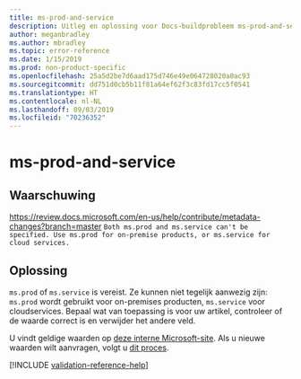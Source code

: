 ```yaml
---
title: ms-prod-and-service
description: Uitleg en oplossing voor Docs-buildprobleem ms-prod-and-service
author: meganbradley
ms.author: mbradley
ms.topic: error-reference
ms.date: 1/15/2019
ms.prod: non-product-specific
ms.openlocfilehash: 25a5d2be7d6aad175d746e49e064728020a8ac93
ms.sourcegitcommit: dd751d0cb5b11f81a64ef62f3c83fd17cc5f0541
ms.translationtype: HT
ms.contentlocale: nl-NL
ms.lasthandoff: 09/03/2019
ms.locfileid: "70236352"
---
```

# <a name="ms-prod-and-service"></a>ms-prod-and-service

## <a name="warning"></a>Waarschuwing
https://review.docs.microsoft.com/en-us/help/contribute/metadata-changes?branch=master `Both ms.prod and ms.service can't be specified. Use ms.prod for on-premise products, or ms.service for cloud services.`

## <a name="resolution"></a>Oplossing

`ms.prod` of `ms.service` is vereist. Ze kunnen niet tegelijk aanwezig zijn: `ms.prod` wordt gebruikt voor on-premises producten, `ms.service` voor cloudservices. Bepaal wat van toepassing is voor uw artikel, controleer of de waarde correct is en verwijder het andere veld.

U vindt geldige waarden op [deze interne Microsoft-site](https://docsmetadatatool.azurewebsites.net/allowlists). Als u nieuwe waarden wilt aanvragen, volgt u [dit proces](https://review.docs.microsoft.com/en-us/help/contribute/metadata-changes?branch=master).

<!--make sure to add this file to your includes folder and verify the path-->
[!INCLUDE [validation-reference-help](includes/validation-reference-help.md)]
